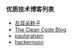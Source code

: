 ### 优质技术博客列表
- [左耳朵耗子](https://www.coolshell.cn/)
- [The Clean Code Blog](http://blog.cleancoder.com/uncle-bob/2019/11/03/WhatTheyThoughtOfUs.html)
- [paulgraham](http://www.paulgraham.com/articles.html)
- [hackernoon](https://hackernoon.com/tagged/iot)
